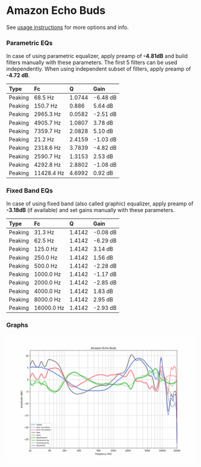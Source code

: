 # Amazon Echo Buds
See [usage instructions](https://github.com/jaakkopasanen/AutoEq#usage) for more options and info.

### Parametric EQs
In case of using parametric equalizer, apply preamp of **-4.81dB** and build filters manually
with these parameters. The first 5 filters can be used independently.
When using independent subset of filters, apply preamp of **-4.72 dB**.

| Type    | Fc         |      Q | Gain     |
|:--------|:-----------|:-------|:---------|
| Peaking | 68.5 Hz    | 1.0744 | -6.48 dB |
| Peaking | 150.7 Hz   | 0.886  | 5.64 dB  |
| Peaking | 2965.3 Hz  | 0.0582 | -2.51 dB |
| Peaking | 4905.7 Hz  | 1.0807 | 3.78 dB  |
| Peaking | 7359.7 Hz  | 2.0828 | 5.10 dB  |
| Peaking | 21.2 Hz    | 2.4159 | -1.03 dB |
| Peaking | 2318.6 Hz  | 3.7839 | -4.82 dB |
| Peaking | 2590.7 Hz  | 1.3153 | 2.53 dB  |
| Peaking | 4292.8 Hz  | 2.8802 | -1.08 dB |
| Peaking | 11428.4 Hz | 4.6992 | 0.92 dB  |

### Fixed Band EQs
In case of using fixed band (also called graphic) equalizer, apply preamp of **-3.18dB**
(if available) and set gains manually with these parameters.

| Type    | Fc         |      Q | Gain     |
|:--------|:-----------|:-------|:---------|
| Peaking | 31.3 Hz    | 1.4142 | -0.08 dB |
| Peaking | 62.5 Hz    | 1.4142 | -6.29 dB |
| Peaking | 125.0 Hz   | 1.4142 | 3.14 dB  |
| Peaking | 250.0 Hz   | 1.4142 | 1.56 dB  |
| Peaking | 500.0 Hz   | 1.4142 | -2.28 dB |
| Peaking | 1000.0 Hz  | 1.4142 | -1.17 dB |
| Peaking | 2000.0 Hz  | 1.4142 | -2.85 dB |
| Peaking | 4000.0 Hz  | 1.4142 | 1.83 dB  |
| Peaking | 8000.0 Hz  | 1.4142 | 2.95 dB  |
| Peaking | 16000.0 Hz | 1.4142 | -2.93 dB |

### Graphs
![](./Amazon%20Echo%20Buds.png)